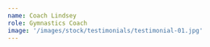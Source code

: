 ```yaml
---
name: Coach Lindsey
role: Gymnastics Coach
image: '/images/stock/testimonials/testimonial-01.jpg'
---
```

